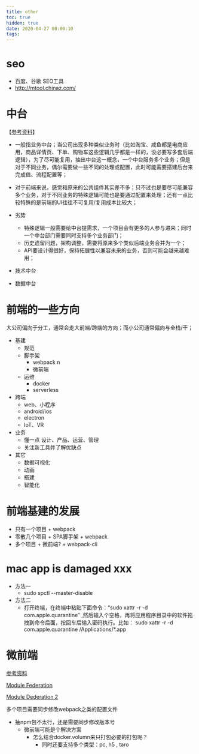 ```yaml
---
title: other
toc: true
hidden: true
date: 2020-04-27 00:00:10
tags:
---
```



# seo
* 百度、谷歌 SEO工具
* http://mtool.chinaz.com/



# 中台
【[参考资料](https://www.zhihu.com/question/57717433)】
* 一般指业务中台；当公司出现多种类似业务时（比如淘宝、咸鱼都是电商应用，商品详情页、下单、购物车这些逻辑几乎都是一样的，没必要写多套后端逻辑），为了尽可能复用，抽出中台这一概念，一个中台服务多个业务；但是对于不同业务，偶尔需要做一些不同的处理或配置，此时可能需要搭建后台来完成值、流程配置等； 
* 对于前端来说，感觉和原来的公共组件其实差不多；只不过也是要尽可能兼容多个业务，对于不同业务的特殊逻辑可能也是要通过配置来处理；还有一点比较特殊的是前端的UI往往不可复用/复用成本比较大；
* 劣势
  * 特殊逻辑一般需要给中台提需求，一个项目会有更多的人参与进来；同时一个中台部门需要同时支持多个业务部门；
  * 历史遗留问题，架构调整，需要将原来多个类似后端业务合并为一个；
  * API要设计得很好，保持拓展性以兼容未来的业务，否则可能会越来越难用；

* 技术中台
* 数据中台


# 前端的一些方向
大公司偏向于分工，通常会走大前端/跨端的方向；而小公司通常偏向与全栈/干；
* 基建
  * 规范
  * 脚手架
    * webpack n
    * 微前端
  * 运维
    * docker
    * serverless
* 跨端
  * web、小程序
  * android/ios
  * electron
  * IoT、VR
* 业务
  * 懂一点 设计、产品、运营、管理
  * 关注新工具并了解优缺点
* 其它
  * 数据可视化
  * 动画
  * 搭建
  * 智能化


# 前端基建的发展
* 只有一个项目 + webpack
* 零散几个项目 + SPA脚手架 + webpack
* 多个项目    + 微前端? + webpack-cli


# mac app is damaged xxx
* 方法一
  * sudo spctl --master-disable
* 方法二
  * 打开终端，在终端中粘贴下面命令：“sudo xattr -r -d com.apple.quarantine” ,然后输入个空格，再将应用程序目录中的软件拖拽到命令后面，按回车后输入密码执行。比如： sudo xattr -r -d com.apple.quarantine /Applications/*.app


# 微前端
[参考资料](https://juejin.im/post/6844904182814605325)

[Module Federation](https://juejin.im/post/6844904169405415432)

[Module Dederation 2](https://mp.weixin.qq.com/s/sdIVsfmRlhDtT6DF2dmsJQ)

多个项目需要同步修改webpack之类的配置文件
* 抽npm包不太行，还是需要同步修改版本号
  * 微前端可能是个解决方案
    * 怎么结合docker.volumn来只打包必要的打包呢？
      * 同时还要支持多个类型：pc, h5 , taro

